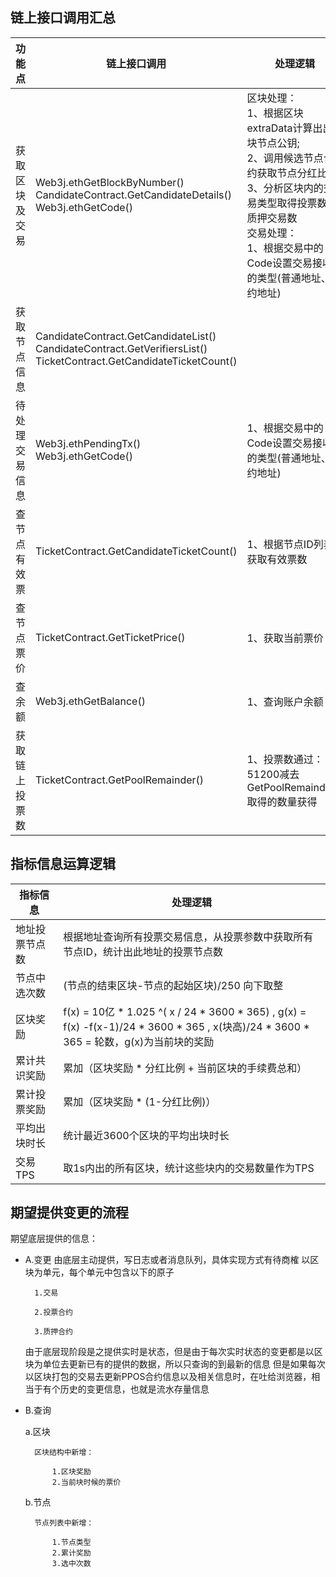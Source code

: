 
## 链上接口调用汇总
功能点|链上接口调用|处理逻辑
---|---|---
获取区块及交易|Web3j.ethGetBlockByNumber()<br>CandidateContract.GetCandidateDetails()<br>Web3j.ethGetCode()|区块处理：<br>1、根据区块extraData计算出出块节点公钥;<br/>2、调用候选节点合约获取节点分红比例<br/>3、分析区块内的交易类型取得投票数和质押交易数<br/>交易处理：<br/>1、根据交易中的Code设置交易接收者的类型(普通地址、合约地址)
获取节点信息|CandidateContract.GetCandidateList()<br/>CandidateContract.GetVerifiersList()<br/>TicketContract.GetCandidateTicketCount()|
待处理交易信息|Web3j.ethPendingTx()<br/>Web3j.ethGetCode()|1、根据交易中的Code设置交易接收者的类型(普通地址、合约地址)
查节点有效票|TicketContract.GetCandidateTicketCount()|1、根据节点ID列表获取有效票数
查节点票价|TicketContract.GetTicketPrice()|1、获取当前票价
查余额|Web3j.ethGetBalance()|1、查询账户余额
获取链上投票数|TicketContract.GetPoolRemainder()|1、投票数通过：51200减去GetPoolRemainder()取得的数量获得


## 指标信息运算逻辑
指标信息|处理逻辑
---|---
地址投票节点数|根据地址查询所有投票交易信息，从投票参数中获取所有节点ID，统计出此地址的投票节点数
节点中选次数|(节点的结束区块-节点的起始区块)/250 向下取整
区块奖励|f(x) = 10亿 * 1.025 ^( x / 24 * 3600 * 365) , g(x) = f(x) -f(x-1)/24 * 3600 * 365 , x(块高)/24 * 3600 * 365 =  轮数，g(x)为当前块的奖励
累计共识奖励|累加（区块奖励 * 分红比例 + 当前区块的手续费总和）
累计投票奖励|累加（区块奖励 * (1-分红比例)）
平均出块时长|统计最近3600个区块的平均出块时长
交易TPS|取1s内出的所有区块，统计这些块内的交易数量作为TPS

## 期望提供变更的流程

期望底层提供的信息：

* A.变更
    由底层主动提供，写日志或者消息队列，具体实现方式有待商榷
    以区块为单元，每个单元中包含以下的原子
    
        1.交易
        
        2.投票合约
        
        3.质押合约
        
    由于底层现阶段是之提供实时是状态，但是由于每次实时状态的变更都是以区块为单位去更新已有的提供的数据，所以只查询的到最新的信息
    但是如果每次以区块打包的交易去更新PPOS合约信息以及相关信息时，在吐给浏览器，相当于有个历史的变更信息，也就是流水存量信息
           
* B.查询

    a.区块
    
        区块结构中新增：
        
            1.区块奖励
            2.当前块时候的票价
    b.节点
        
        节点列表中新增：
            
            1.节点类型
            2.累计奖励
            3.选中次数
